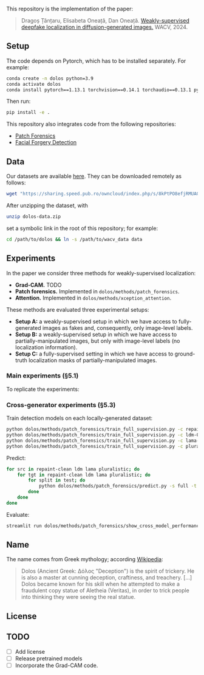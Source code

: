 This repository is the implementation of the paper:

> Dragoș Țânțaru, Elisabeta Oneață, Dan Oneață.
> [Weakly-supervised deepfake localization in diffusion-generated images.](https://arxiv.org/pdf/2311.04584)
> WACV, 2024.

## Setup

The code depends on Pytorch, which has to be installed separately.
For example:

```bash
conda create -n dolos python=3.9
conda activate dolos
conda install pytorch==1.13.1 torchvision==0.14.1 torchaudio==0.13.1 pytorch-cuda=11.6 -c pytorch -c nvidia
```

Then run:

```bash
pip install -e .
```

This repository also integrates code from the following repositories:

- [Patch Forensics](https://github.com/chail/patch-forensics)
- [Facial Forgery Detection](https://github.com/JStehouwer/FFD_CVPR2020)

## Data

Our datasets are available [here](https://sharing.speed.pub.ro/owncloud/index.php/s/8kPtPO8efjRMUAG).
They can be downloaded remotely as follows:

```bash
wget "https://sharing.speed.pub.ro/owncloud/index.php/s/8kPtPO8efjRMUAG/download" -O dolos-data.zip
```

After unzipping the dataset, with

```bash
unzip dolos-data.zip
```

set a symbolic link in the root of this repository; for example:

```bash
cd /path/to/dolos && ln -s /path/to/wacv_data data
```

## Experiments

In the paper we consider three methods for weakly-supervised localization:

- **Grad-CAM.** TODO
- **Patch forensics.** Implemented in `dolos/methods/patch_forensics`.
- **Attention.** Implemented in `dolos/methods/xception_attention`.

These methods are evaluated three experimental setups:

- **Setup A:** a weakly-supervised setup in which we have access to fully-generated images as fakes and, consequently, only image-level labels.
- **Setup B:** a weakly-supervised setup in which we have access to partially-manipulated images, but only with image-level labels (no localization information).
- **Setup C:** a fully-supervised setting in which we have access to ground-truth localization masks of partially-manipulated images.

### Main experiments (§5.1)

To replicate the experiments:

### Cross-generator experiments (§5.3)

Train detection models on each locally-generated dataset:

```bash
python dolos/methods/patch_forensics/train_full_supervision.py -c repaint-clean-00
python dolos/methods/patch_forensics/train_full_supervision.py -c ldm-00
python dolos/methods/patch_forensics/train_full_supervision.py -c lama-00
python dolos/methods/patch_forensics/train_full_supervision.py -c pluralistic-00
```

Predict:

```bash
for src in repaint-clean ldm lama pluralistic; do
    for tgt in repaint-clean ldm lama pluralistic; do
        for split in test; do
            python dolos/methods/patch_forensics/predict.py -s full -t ${src}-00 -p ${tgt}-${split}
        done
    done
done
```

Evaluate:

```bash
streamlit run dolos/methods/patch_forensics/show_cross_model_performance.py
```

## Name

The name comes from Greek mythology; according [Wikipedia](https://en.wikipedia.org/wiki/Dolos_(mythology)):

> Dolos (Ancient Greek: Δόλος "Deception") is the spirit of trickery. He is also a master at cunning deception, craftiness, and treachery.
> [...]
> Dolos became known for his skill when he attempted to make a fraudulent copy statue of Aletheia (Veritas), in order to trick people into thinking they were seeing the real statue.

## License

## TODO

- [ ] Add license
- [ ] Release pretrained models
- [ ] Incorporate the Grad-CAM code.